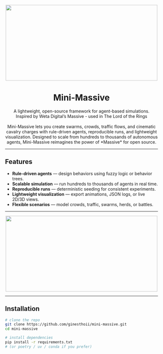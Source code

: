 <p align="center">
  <img src="https://github.com/user-attachments/assets/5480ce69-10af-4e73-b31a-f5298da87eda" width="500" height="250" >
</p>


<h1 align="center">Mini-Massive</h1>

<p align="center">
A lightweight, open-source framework for agent-based simulations.  <br>
Inspired by Weta Digital’s Massive - used in The Lord of the Rings <br>
  <br>
Mini-Massive lets you create swarms, crowds, traffic flows, and cinematic cavalry charges with rule-driven agents, reproducible runs, and lightweight visualization. Designed to scale from hundreds to thousands of autonomous agents, Mini-Massive reimagines the power of *Massive* for open source.  
</p>

---

## Features  
- **Rule-driven agents** — design behaviors using fuzzy logic or behavior trees.  
- **Scalable simulation** — run hundreds to thousands of agents in real time.  
- **Reproducible runs** — deterministic seeding for consistent experiments.  
- **Lightweight visualization** — export animations, JSON logs, or live 2D/3D views.  
- **Flexible scenarios** — model crowds, traffic, swarms, herds, or battles.  


---


<p align="center">
  <img src="https://github.com/user-attachments/assets/32b67faa-caa2-4138-9a49-fb3f3f5287b7" width="500" height="250" >
</p>


---

## Installation  

```bash
# clone the repo
git clone https://github.com/ginesthoii/mini-massive.git
cd mini-massive

# install dependencies
pip install -r requirements.txt
# (or poetry / uv / conda if you prefer)
